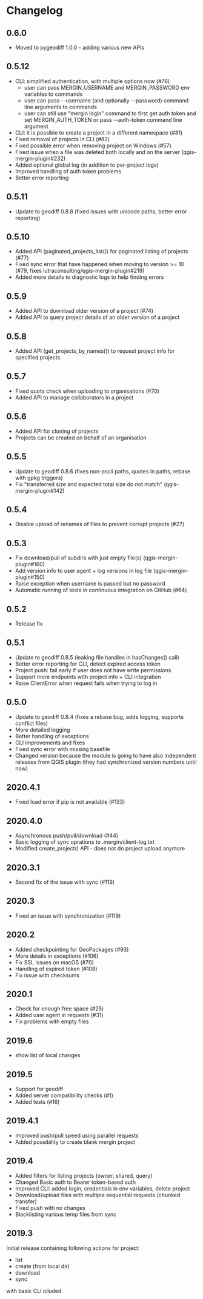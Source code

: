 # Changelog

## 0.6.0

- Moved to pygeodiff 1.0.0 - adding various new APIs

## 0.5.12

- CLI: simplified authentication, with multiple options now (#76)
  - user can pass MERGIN_USERNAME and MERGIN_PASSWORD env variables to commands
  - user can pass --username (and optionally --password) command line arguments to commands
  - user can still use "mergin login" command to first get auth token and set MERGIN_AUTH_TOKEN or pass --auth-token command line argument
- CLI: it is possible to create a project in a different namespace (#81)
- Fixed removal of projects in CLI (#82)
- Fixed possible error when removing project on Windows (#57)
- Fixed issue when a file was deleted both locally and on the server (qgis-mergin-plugin#232)
- Added optional global log (in addition to per-project logs)
- Improved handling of auth token problems
- Better error reporting

## 0.5.11

- Update to geodiff 0.8.8 (fixed issues with unicode paths, better error reporting)

## 0.5.10

- Added API (paginated_projects_list()) for paginated listing of projects (#77)
- Fixed sync error that have happened when moving to version >= 10 (#79, fixes lutraconsulting/qgis-mergin-plugin#219)
- Added more details to diagnostic logs to help finding errors

## 0.5.9

- Added API to download older version of a project (#74)
- Added API to query project details of an older version of a project

## 0.5.8

- Added API (get_projects_by_names()) to request project info for specified projects

## 0.5.7

- Fixed quota check when uploading to organisations (#70)
- Added API to manage collaborators in a project

## 0.5.6

- Added API for cloning of projects
- Projects can be created on behalf of an organisation

## 0.5.5

- Update to geodiff 0.8.6 (fixes non-ascii paths, quotes in paths, rebase with gpkg triggers)
- Fix "transferred size and expected total size do not match" (qgis-mergin-plugin#142)

## 0.5.4

- Disable upload of renames of files to prevent corrupt projects (#27)

## 0.5.3

- Fix download/pull of subdirs with just empty file(s) (qgis-mergin-plugin#160)
- Add version info to user agent + log versions in log file (qgis-mergin-plugin#150)
- Raise exception when username is passed but no password
- Automatic running of tests in continuous integration on GitHub (#64)

## 0.5.2

- Release fix

## 0.5.1

- Update to geodiff 0.8.5 (leaking file handles in hasChanges() call)
- Better error reporting for CLI, detect expired access token
- Project push: fail early if user does not have write permissions
- Support more endpoints with project info + CLI integration
- Raise ClientError when request fails when trying to log in

## 0.5.0

- Update to geodiff 0.8.4 (fixes a rebase bug, adds logging, supports conflict files)
- More detailed logging
- Better handling of exceptions
- CLI improvements and fixes
- Fixed sync error with missing basefile
- Changed version because the module is going to have also independent releases from QGIS plugin
  (they had synchronized version numbers until now)

## 2020.4.1

- Fixed load error if pip is not available (#133)

## 2020.4.0

- Asynchronous push/pull/download (#44)
- Basic logging of sync oprations to .mergin/client-log.txt
- Modified create_project() API - does not do project upload anymore

## 2020.3.1

- Second fix of the issue with sync (#119)

## 2020.3

- Fixed an issue with synchronization (#119)

## 2020.2

- Added checkpointing for GeoPackages (#93)
- More details in exceptions (#106)
- Fix SSL issues on macOS (#70)
- Handling of expired token (#108)
- Fix issue with checksums

## 2020.1

- Check for enough free space (#25)
- Added user agent in requests (#31)
- Fix problems with empty files

## 2019.6

- show list of local changes

## 2019.5

- Support for geodiff
- Added server compatibility checks (#1)
- Added tests (#16)

## 2019.4.1
- Improved push/pull speed using parallel requests
- Added possibility to create blank mergin project

## 2019.4

- Added filters for listing projects (owner, shared, query)
- Changed Basic auth to Bearer token-based auth
- Improved CLI: added login, credentials in env variables, delete project
- Download/upload files with multiple sequential requests (chunked transfer)
- Fixed push with no changes
- Blacklisting various temp files from sync

## 2019.3

Initial release containing following actions for project:

   - list
   - create (from local dir)
   - download
   - sync

with basic CLI icluded.
